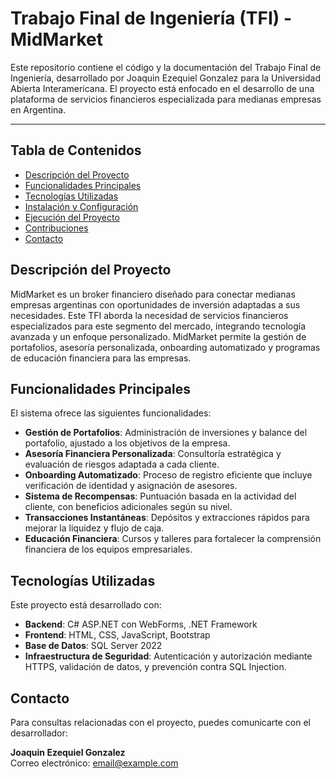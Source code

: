# Trabajo Final de Ingeniería (TFI) - MidMarket

Este repositorio contiene el código y la documentación del Trabajo Final de Ingeniería, desarrollado por Joaquin Ezequiel Gonzalez para la Universidad Abierta Interamericana. El proyecto está enfocado en el desarrollo de una plataforma de servicios financieros especializada para medianas empresas en Argentina.

---

## Tabla de Contenidos
- [Descripción del Proyecto](#descripción-del-proyecto)
- [Funcionalidades Principales](#funcionalidades-principales)
- [Tecnologías Utilizadas](#tecnologías-utilizadas)
- [Instalación y Configuración](#instalación-y-configuración)
- [Ejecución del Proyecto](#ejecución-del-proyecto)
- [Contribuciones](#contribuciones)
- [Contacto](#contacto)

## Descripción del Proyecto

MidMarket es un broker financiero diseñado para conectar medianas empresas argentinas con oportunidades de inversión adaptadas a sus necesidades. Este TFI aborda la necesidad de servicios financieros especializados para este segmento del mercado, integrando tecnología avanzada y un enfoque personalizado. MidMarket permite la gestión de portafolios, asesoría personalizada, onboarding automatizado y programas de educación financiera para las empresas.

## Funcionalidades Principales

El sistema ofrece las siguientes funcionalidades:
- **Gestión de Portafolios**: Administración de inversiones y balance del portafolio, ajustado a los objetivos de la empresa.
- **Asesoría Financiera Personalizada**: Consultoría estratégica y evaluación de riesgos adaptada a cada cliente.
- **Onboarding Automatizado**: Proceso de registro eficiente que incluye verificación de identidad y asignación de asesores.
- **Sistema de Recompensas**: Puntuación basada en la actividad del cliente, con beneficios adicionales según su nivel.
- **Transacciones Instantáneas**: Depósitos y extracciones rápidos para mejorar la liquidez y flujo de caja.
- **Educación Financiera**: Cursos y talleres para fortalecer la comprensión financiera de los equipos empresariales.

## Tecnologías Utilizadas

Este proyecto está desarrollado con:
- **Backend**: C# ASP.NET con WebForms, .NET Framework
- **Frontend**: HTML, CSS, JavaScript, Bootstrap
- **Base de Datos**: SQL Server 2022
- **Infraestructura de Seguridad**: Autenticación y autorización mediante HTTPS, validación de datos, y prevención contra SQL Injection.

## Contacto

Para consultas relacionadas con el proyecto, puedes comunicarte con el desarrollador:

**Joaquin Ezequiel Gonzalez**  
Correo electrónico: [email@example.com](joaquineg.88@gmail.com)
